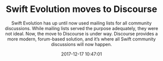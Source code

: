 ---
title: "Swift Evolution moves to Discourse"
subtitle: "Swift Evolution has up until now used mailing lists for all community discussions. While mailing lists served the purpose adequately, they were not ideal. Now, the move to Discourse is under way. Discourse provides a more modern, forum-based solution, and it’s where all Swift community discussions will now happen."
tags: ["evolution","forum"]
link: "https://forums.swift.org/top/all"
date: "2017-12-17 10:47:01"
---